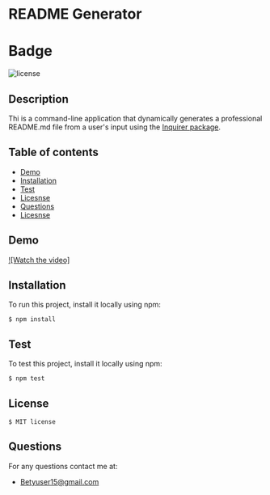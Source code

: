 # README Generator

 # Badge
  ![license](https://img.shields.io/badge/License-MIT-yellow.svg)

## Description

Thi is a command-line application that dynamically generates a professional README.md file from a user's input using the [Inquirer package](https://www.npmjs.com/package/inquirer).

## Table of contents
* [Demo](#Demo)
* [Installation](#Installation)
* [Test](#Test)
* [Licesnse](#License)
* [Questions](#Questions)
* [Licesnse](#License)



## Demo
[![Watch the video]](Demo)

## Installation
To run this project, install it locally using npm:

```
$ npm install
```
	
## Test
To test this project, install it locally using npm:

```
$ npm test
```
	
## License 

```
$ MIT license
```


## Questions

For any questions contact me at:

* Betyuser15@gmail.com